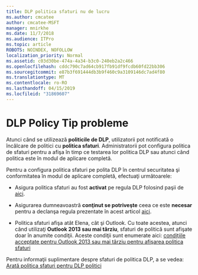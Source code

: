 ```yaml
---
title: DLP politica sfaturi nu de lucru
ms.author: cmcatee
author: cmcatee-MSFT
manager: mnirkhe
ms.date: 11/7/2018
ms.audience: ITPro
ms.topic: article
ROBOTS: NOINDEX, NOFOLLOW
localization_priority: Normal
ms.assetid: c03d30be-474a-4a34-b3c0-240eb2a2c466
ms.openlocfilehash: cddc790c7ad64cb917fb91df9fcdb60fd22bb306
ms.sourcegitcommit: e87b3f691444db3b9f460c9a3109146dc7ad4f80
ms.translationtype: MT
ms.contentlocale: ro-RO
ms.lasthandoff: 04/15/2019
ms.locfileid: "31869607"
---
```

# <a name="dlp-policy-tip-issues"></a>DLP Policy Tip probleme

Atunci când se utilizează **politicile de DLP**, utilizatorii pot notificată o încălcare de politici cu **politica sfaturi**. Administratorii pot configura politica de sfaturi pentru a afişa în timp ce testarea lor politica DLP sau atunci când politica este în modul de aplicare completă. 
  
Pentru a configura politica sfaturi pe polita DLP în centrul securitatea şi conformitatea în modul de aplicare completă, efectuaţi următoarele:
  
- Asigura politica sfaturi au fost **activat** pe regula DLP folosind paşii de [aici](https://docs.microsoft.com/office365/securitycompliance/use-notifications-and-policy-tips).
    
- Asigurarea dumneavoastră **conţinut se potriveşte** ceea ce este **necesar** pentru a declanşa regula prezentate în acest articol [aici](https://docs.microsoft.com/office365/securitycompliance/what-the-sensitive-information-types-look-for).
    
- Politica sfaturi afişa atât Elena, cât şi Outlook. Cu toate acestea, atunci când utilizaţi **Outlook 2013 sau mai târziu**, sfaturi de politică sunt afişate doar în anumite condiţii. Aceste condiţii sunt enumerate aici: [condiţiile acceptate pentru Outlook 2013 sau mai târziu pentru afişarea politica sfaturi](https://docs.microsoft.com/office365/securitycompliance/use-notifications-and-policy-tips#outlook-2013-and-later-supports-showing-policy-tips-for-only-some-conditions)
    
Pentru informaţii suplimentare despre sfaturi de politica DLP, a se vedea: [Arată politica sfaturi pentru DLP politici](https://docs.microsoft.com/office365/securitycompliance/use-notifications-and-policy-tips)
  

